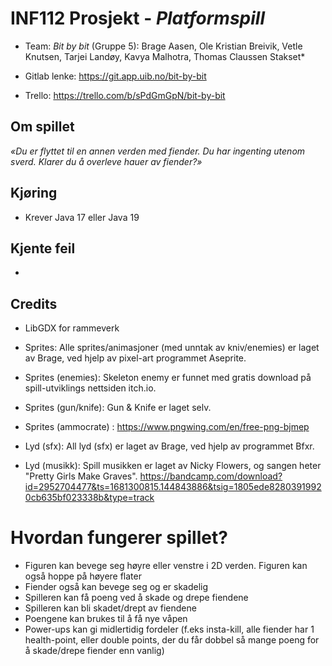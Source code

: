 # INF112 Prosjekt - *Platformspill*

* Team: *Bit by bit* (Gruppe 5): Brage Aasen, Ole Kristian Breivik, Vetle Knutsen, Tarjei Landøy, Kavya Malhotra, Thomas Claussen Stakset*

* Gitlab lenke: https://git.app.uib.no/bit-by-bit
* Trello: https://trello.com/b/sPdGmGpN/bit-by-bit

## Om spillet
*«Du er flyttet til en annen verden med fiender. Du har ingenting utenom sverd. Klarer du å overleve hauer av fiender?»*

## Kjøring
* Krever Java 17 eller Java 19

## Kjente feil
* 

## Credits
* LibGDX for rammeverk

* Sprites: Alle sprites/animasjoner (med unntak av kniv/enemies) er laget av Brage, ved hjelp av pixel-art programmet Aseprite.

* Sprites (enemies): Skeleton enemy er funnet med gratis download på spill-utviklings nettsiden itch.io.
* Sprites (gun/knife): Gun & Knife er laget selv. 
* Sprites (ammocrate) : https://www.pngwing.com/en/free-png-bjmep

* Lyd (sfx): All lyd (sfx) er laget av Brage, ved hjelp av programmet Bfxr.
* Lyd (musikk): Spill musikken er laget av Nicky Flowers, og sangen heter "Pretty Girls Make Graves".
    https://bandcamp.com/download?id=2952704477&ts=1681300815.144843886&tsig=1805ede82803919920cb635bf023338b&type=track

# Hvordan fungerer spillet?
* Figuren kan bevege seg høyre eller venstre i 2D verden. Figuren kan også hoppe på høyere flater
* Fiender også kan bevege seg og er skadelig
* Spilleren kan få poeng ved å skade og drepe fiendene
* Spilleren kan bli skadet/drept av fiendene
* Poengene kan brukes til å få nye våpen
* Power-ups kan gi midlertidig fordeler (f.eks insta-kill, alle fiender har 1 health-point, eller double points, der du får dobbel så mange poeng for å skade/drepe fiender enn vanlig)
